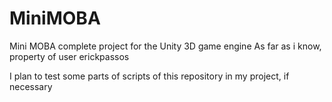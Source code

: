 # MiniMOBA
Mini MOBA complete project for the Unity 3D game engine
As far as i know, property of user erickpassos

I plan to test some parts of scripts of this repository in my project, if necessary
